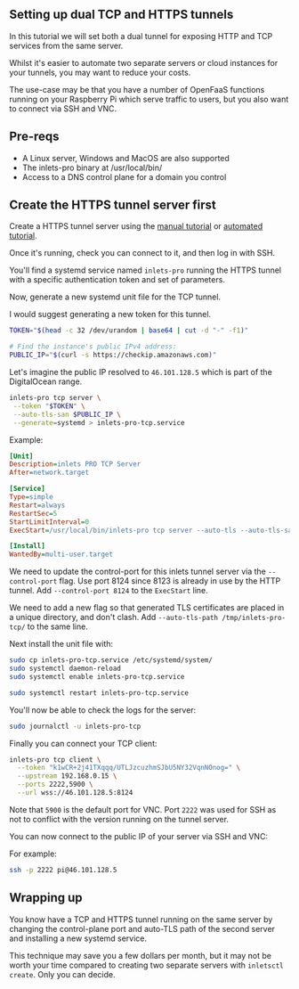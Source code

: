 ## Setting up dual TCP and HTTPS tunnels

In this tutorial we will set both a dual tunnel for exposing HTTP and TCP services from the same server. 

Whilst it's easier to automate two separate servers or cloud instances for your tunnels, you may want to reduce your costs.

The use-case may be that you have a number of OpenFaaS functions running on your Raspberry Pi which serve traffic to users, but you also want to connect via SSH and VNC.

## Pre-reqs

* A Linux server, Windows and MacOS are also supported
* The inlets-pro binary at /usr/local/bin/
* Access to a DNS control plane for a domain you control

## Create the HTTPS tunnel server first

Create a HTTPS tunnel server using the [manual tutorial](/tutorial/manual-http-server/) or [automated tutorial](/tutorial/automated-http-server/).

Once it's running, check you can connect to it, and then log in with SSH.

You'll find a systemd service named `inlets-pro` running the HTTPS tunnel with a specific authentication token and set of parameters.

Now, generate a new systemd unit file for the TCP tunnel.

I would suggest generating a new token for this tunnel.

```bash
TOKEN="$(head -c 32 /dev/urandom | base64 | cut -d "-" -f1)"

# Find the instance's public IPv4 address:
PUBLIC_IP="$(curl -s https://checkip.amazonaws.com)"
```

Let's imagine the public IP resolved to `46.101.128.5` which is part of the DigitalOcean range.

```bash
inlets-pro tcp server \
 --token "$TOKEN" \
 --auto-tls-san $PUBLIC_IP \
 --generate=systemd > inlets-pro-tcp.service
```

Example:

```ini
[Unit]
Description=inlets PRO TCP Server
After=network.target

[Service]
Type=simple
Restart=always
RestartSec=5
StartLimitInterval=0
ExecStart=/usr/local/bin/inlets-pro tcp server --auto-tls --auto-tls-san=46.101.128.5 --control-addr=0.0.0.0 --token="k1wCR+2j41TXqqq/UTLJzcuzhmSJbU5NY32VqnNOnog=" --control-port=8124 --auto-tls-path=/tmp/inlets-pro-tcp

[Install]
WantedBy=multi-user.target
```

We need to update the control-port for this inlets tunnel server via the `--control-port` flag. Use port 8124 since 8123 is already in use by the HTTP tunnel. Add `--control-port 8124` to the `ExecStart` line.

We need to add a new flag so that generated TLS certificates are placed in a unique directory, and don't clash. Add `--auto-tls-path /tmp/inlets-pro-tcp/` to the same line.

Next install the unit file with:

```bash
sudo cp inlets-pro-tcp.service /etc/systemd/system/
sudo systemctl daemon-reload
sudo systemctl enable inlets-pro-tcp.service

sudo systemctl restart inlets-pro-tcp.service
```

You'll now be able to check the logs for the server:

```bash
sudo journalctl -u inlets-pro-tcp
```

Finally you can connect your TCP client:

```bash
inlets-pro tcp client \
  --token "k1wCR+2j41TXqqq/UTLJzcuzhmSJbU5NY32VqnNOnog=" \
  --upstream 192.168.0.15 \
  --ports 2222,5900 \
  --url wss://46.101.128.5:8124
```

Note that `5900` is the default port for VNC. Port `2222` was used for SSH as not to conflict with the version running on the tunnel server.

You can now connect to the public IP of your server via SSH and VNC:

For example:

```bash
ssh -p 2222 pi@46.101.128.5
```

## Wrapping up

You know have a TCP and HTTPS tunnel running on the same server by changing the control-plane port and auto-TLS path of the second server and installing a new systemd service.

This technique may save you a few dollars per month, but it may not be worth your time compared to creating two separate servers with `inletsctl create`. Only you can decide.

